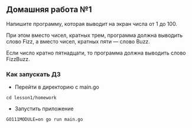 ## Домашняя работа №1

Напишите программу, которая выводит на экран числа от 1 до 100. 

При этом вместо чисел, кратных трем, программа должна выводить слово Fizz, а вместо чисел, кратных пяти — слово Buzz. 

Если число кратно пятнадцати, то программа должна выводить слово FizzBuzz.

### Как запускать ДЗ
- Перейти в директорию с main.go
  
```cd lesson1/homework ```

- Запустить приложение
```
GO111MODULE=on go run main.go  
```
